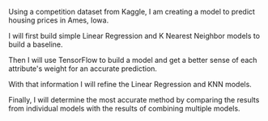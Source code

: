 Using a competition dataset from Kaggle, I am creating a model to predict housing prices in Ames, Iowa.

I will first build simple Linear Regression and K Nearest Neighbor models to build a baseline.

Then I will use TensorFlow to build a model and get a better sense of each attribute's weight for an accurate prediction.

With that information I will refine the Linear Regression and KNN models.

Finally, I will determine the most accurate method by comparing the results from individual models with the results of combining multiple models.
